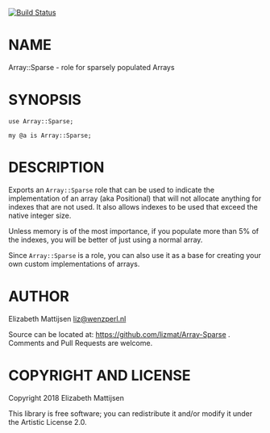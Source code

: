 [![Build Status](https://travis-ci.org/lizmat/Array-Sparse.svg?branch=master)](https://travis-ci.org/lizmat/Array-Sparse)

NAME
====

Array::Sparse - role for sparsely populated Arrays

SYNOPSIS
========

    use Array::Sparse;

    my @a is Array::Sparse;

DESCRIPTION
===========

Exports an `Array::Sparse` role that can be used to indicate the implementation of an array (aka Positional) that will not allocate anything for indexes that are not used. It also allows indexes to be used that exceed the native integer size.

Unless memory is of the most importance, if you populate more than 5% of the indexes, you will be better of just using a normal array.

Since `Array::Sparse` is a role, you can also use it as a base for creating your own custom implementations of arrays.

AUTHOR
======

Elizabeth Mattijsen <liz@wenzperl.nl>

Source can be located at: https://github.com/lizmat/Array-Sparse . Comments and Pull Requests are welcome.

COPYRIGHT AND LICENSE
=====================

Copyright 2018 Elizabeth Mattijsen

This library is free software; you can redistribute it and/or modify it under the Artistic License 2.0.

